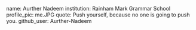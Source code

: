 name: Aurther Nadeem
institution: Rainham Mark Grammar School
profile_pic: me.JPG
quote: Push yourself, because no one is going to push you.
github_user: Aurther-Nadeem
